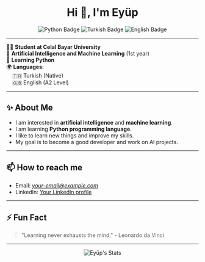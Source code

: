 <!-- Eyüp's GitHub Profile README -->

<h1 align="center">Hi 👋, I'm Eyüp</h1>
<p align="center">
  <img src="https://img.shields.io/badge/Python-3776AB?style=for-the-badge&logo=python&logoColor=white" alt="Python Badge"/>
  <img src="https://img.shields.io/badge/Turkish-Native-blue?style=for-the-badge" alt="Turkish Badge"/>
  <img src="https://img.shields.io/badge/English-A2-green?style=for-the-badge" alt="English Badge"/>
</p>

---

👨‍🎓 **Student at Celal Bayar University**  
🧠 **Artificial Intelligence and Machine Learning** (1st year)  
🐍 **Learning Python**  
🌍 **Languages:**  
&nbsp;&nbsp;&nbsp;&nbsp;🇹🇷 Turkish (Native)  
&nbsp;&nbsp;&nbsp;&nbsp;🇬🇧 English (A2 Level)

---

## ✨ About Me

- I am interested in **artificial intelligence** and **machine learning**.
- I am learning **Python programming language**.
- I like to learn new things and improve my skills.
- My goal is to become a good developer and work on AI projects.

---

## 📫 How to reach me

- Email: *your-email@example.com* <!-- Add your email if you want -->
- LinkedIn: [Your LinkedIn profile](#) <!-- Add your LinkedIn link if you want -->

---

## ⚡ Fun Fact

> "Learning never exhausts the mind." - Leonardo da Vinci

---

<p align="center">
  <img src="https://github-readme-stats.vercel.app/api?username=eyupk000&show_icons=true&theme=radical" alt="Eyüp's Stats"/>
</p>
